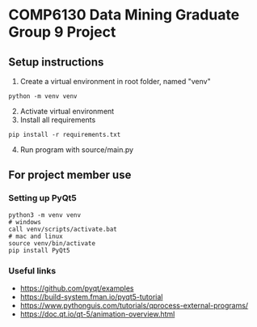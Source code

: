 # COMP6130 Data Mining Graduate Group 9 Project
## Setup instructions
1. Create a virtual environment in root folder, named "venv"
```
python -m venv venv
```
2. Activate virtual environment
3. Install all requirements
```
pip install -r requirements.txt
```
4. Run program with source/main.py
## For project member use
### Setting up PyQt5
```
python3 -m venv venv
# windows
call venv/scripts/activate.bat
# mac and linux
source venv/bin/activate
pip install PyQt5
```
### Useful links
- https://github.com/pyqt/examples
- https://build-system.fman.io/pyqt5-tutorial
- https://www.pythonguis.com/tutorials/qprocess-external-programs/
- https://doc.qt.io/qt-5/animation-overview.html
